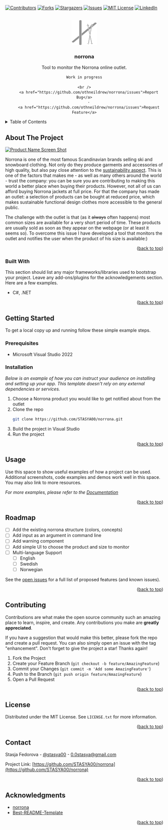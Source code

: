 <!-- Improved compatibility of back to top link: See: https://github.com/othneildrew/norrona/pull/73 -->
<a name="readme-top"></a>
<!--
*** Thanks for checking out the norrona. If you have a suggestion
*** that would make this better, please fork the repo and create a pull request
*** or simply open an issue with the tag "enhancement".
*** Don't forget to give the project a star!
*** Thanks again! Now go create something AMAZING! :D
-->



<!-- PROJECT SHIELDS -->
<!--
*** I'm using markdown "reference style" links for readability.
*** Reference links are enclosed in brackets [ ] instead of parentheses ( ).
*** See the bottom of this document for the declaration of the reference variables
*** for contributors-url, forks-url, etc. This is an optional, concise syntax you may use.
*** https://www.markdownguide.org/basic-syntax/#reference-style-links
-->
[![Contributors][contributors-shield]][contributors-url]
[![Forks][forks-shield]][forks-url]
[![Stargazers][stars-shield]][stars-url]
[![Issues][issues-shield]][issues-url]
[![MIT License][license-shield]][license-url]
[![LinkedIn][linkedin-shield]][linkedin-url]



<!-- PROJECT LOGO -->
<br />
<div align="center">
  <a href="https://github.com/othneildrew/norrona">
    <img src="assets/norrona.svg" alt="Logo" width="80" height="80">
  </a>

  <h3 align="center">norrona</h3>

  <p align="center">
    Tool to monitor the Norrona online outlet. 

    Work in progress

    <br />
        <a href="https://github.com/othneildrew/norrona/issues">Report Bug</a>
        ·
        <a href="https://github.com/othneildrew/norrona/issues">Request Feature</a>
    
  </p>
</div>



<!-- TABLE OF CONTENTS -->
<details>
  <summary>Table of Contents</summary>
  <ol>
    <li>
      <a href="#about-the-project">About The Project</a>
      <ul>
        <li><a href="#built-with">Built With</a></li>
      </ul>
    </li>
    <li>
      <a href="#getting-started">Getting Started</a>
      <ul>
        <li><a href="#prerequisites">Prerequisites</a></li>
        <li><a href="#installation">Installation</a></li>
      </ul>
    </li>
    <li><a href="#usage">Usage</a></li>
    <li><a href="#roadmap">Roadmap</a></li>
    <li><a href="#contributing">Contributing</a></li>
    <li><a href="#license">License</a></li>
    <li><a href="#contact">Contact</a></li>
    <li><a href="#acknowledgments">Acknowledgments</a></li>
  </ol>
</details>



<!-- ABOUT THE PROJECT -->
## About The Project

[![Product Name Screen Shot][product-screenshot]](https://example.com)

  Norrona is one of the most famous Scandinavian brands selling ski and snowboard clothing. Not only do they produce garments and accessories of high quality, but also pay close attention to the [sustainability aspect](https://www.norrona.com/sv-SE/om-norrona/socialt-och-miljoansvar/). This is one of the factors that makes me - as well as many others around the world - trust the company: you can be sure you are contributing to making this world a better place when buying their products. However, not all of us can afford buying Norrona jackets at full price. For that the company has made an outlet: a selection of products can be bought at reduced price, which makes sustainable functional design clothes more accessible to the general public.

  The challenge with the outlet is that (as it ~~always~~ often happens) most common sizes are available for a very short period of time. These products are usually sold as soon as they appear on the webpage (or at least it seems so). To overcome this issue I have developed a tool that monitors the outlet and notifies the user when the product of his size is available:)

<p align="right">(<a href="#readme-top">back to top</a>)</p>



### Built With

This section should list any major frameworks/libraries used to bootstrap your project. Leave any add-ons/plugins for the acknowledgements section. Here are a few examples.

* C#, .NET

<p align="right">(<a href="#readme-top">back to top</a>)</p>



<!-- GETTING STARTED -->
## Getting Started

To get a local copy up and running follow these simple example steps.

### Prerequisites

* Microsoft Visual Studio 2022

### Installation

_Below is an example of how you can instruct your audience on installing and setting up your app. This template doesn't rely on any external dependencies or services._

1. Choose a Norrona product you would like to get notified about from the outlet
2. Clone the repo
   ```sh
   git clone https://github.com/STASYA00/norrona.git
   ```
3. Build the project in Visual Studio
4. Run the project

<p align="right">(<a href="#readme-top">back to top</a>)</p>



<!-- USAGE EXAMPLES -->
## Usage

Use this space to show useful examples of how a project can be used. Additional screenshots, code examples and demos work well in this space. You may also link to more resources.

_For more examples, please refer to the [Documentation](https://example.com)_

<p align="right">(<a href="#readme-top">back to top</a>)</p>



<!-- ROADMAP -->
## Roadmap

- [ ] Add the existing norrona structure (colors, concepts)
- [ ] Add input as an argument in command line
- [ ] Add warning component
- [ ] Add simple UI to choose the product and size to monitor
- [ ] Multi-language Support
    - [ ] English
    - [ ] Swedish
    - [ ] Norwegian

See the [open issues](https://github.com/STASYA00/norrona/issues) for a full list of proposed features (and known issues).

<p align="right">(<a href="#readme-top">back to top</a>)</p>



<!-- CONTRIBUTING -->
## Contributing

Contributions are what make the open source community such an amazing place to learn, inspire, and create. Any contributions you make are **greatly appreciated**.

If you have a suggestion that would make this better, please fork the repo and create a pull request. You can also simply open an issue with the tag "enhancement".
Don't forget to give the project a star! Thanks again!

1. Fork the Project
2. Create your Feature Branch (`git checkout -b feature/AmazingFeature`)
3. Commit your Changes (`git commit -m 'Add some AmazingFeature'`)
4. Push to the Branch (`git push origin feature/AmazingFeature`)
5. Open a Pull Request

<p align="right">(<a href="#readme-top">back to top</a>)</p>



<!-- LICENSE -->
## License

Distributed under the MIT License. See `LICENSE.txt` for more information.

<p align="right">(<a href="#readme-top">back to top</a>)</p>



<!-- CONTACT -->
## Contact

Stasja Fedorova - [@stasya00](https://stasyafedorova.wixsite.com/designautomation) - 0.0stasya@gmail.com

Project Link: [https://github.com/STASYA00/norrona](https://github.com/STASYA00/norrona)

<p align="right">(<a href="#readme-top">back to top</a>)</p>



<!-- ACKNOWLEDGMENTS -->
## Acknowledgments


* [norrona](https://github.com/othneildrew/norrona)
* [Best-README-Template](https://github.com/othneildrew/Best-README-Template)

<p align="right">(<a href="#readme-top">back to top</a>)</p>



<!-- MARKDOWN LINKS & IMAGES -->
<!-- https://www.markdownguide.org/basic-syntax/#reference-style-links -->
[contributors-shield]: https://img.shields.io/github/contributors/othneildrew/norrona.svg?style=for-the-badge
[contributors-url]: https://github.com/othneildrew/norrona/graphs/contributors
[forks-shield]: https://img.shields.io/github/forks/othneildrew/norrona.svg?style=for-the-badge
[forks-url]: https://github.com/othneildrew/norrona/network/members
[stars-shield]: https://img.shields.io/github/stars/othneildrew/norrona.svg?style=for-the-badge
[stars-url]: https://github.com/othneildrew/norrona/stargazers
[issues-shield]: https://img.shields.io/github/issues/othneildrew/norrona.svg?style=for-the-badge
[issues-url]: https://github.com/othneildrew/norrona/issues
[license-shield]: https://img.shields.io/github/license/othneildrew/norrona.svg?style=for-the-badge
[license-url]: https://github.com/othneildrew/norrona/blob/master/LICENSE.txt
[linkedin-shield]: https://img.shields.io/badge/-LinkedIn-black.svg?style=for-the-badge&logo=linkedin&colorB=555
[linkedin-url]: https://linkedin.com/in/othneildrew
[product-screenshot]: images/screenshot.png
[Next.js]: https://img.shields.io/badge/next.js-000000?style=for-the-badge&logo=nextdotjs&logoColor=white
[Next-url]: https://nextjs.org/
[React.js]: https://img.shields.io/badge/React-20232A?style=for-the-badge&logo=react&logoColor=61DAFB
[React-url]: https://reactjs.org/
[Vue.js]: https://img.shields.io/badge/Vue.js-35495E?style=for-the-badge&logo=vuedotjs&logoColor=4FC08D
[Vue-url]: https://vuejs.org/
[Angular.io]: https://img.shields.io/badge/Angular-DD0031?style=for-the-badge&logo=angular&logoColor=white
[Angular-url]: https://angular.io/
[Svelte.dev]: https://img.shields.io/badge/Svelte-4A4A55?style=for-the-badge&logo=svelte&logoColor=FF3E00
[Svelte-url]: https://svelte.dev/
[Laravel.com]: https://img.shields.io/badge/Laravel-FF2D20?style=for-the-badge&logo=laravel&logoColor=white
[Laravel-url]: https://laravel.com
[Bootstrap.com]: https://img.shields.io/badge/Bootstrap-563D7C?style=for-the-badge&logo=bootstrap&logoColor=white
[Bootstrap-url]: https://getbootstrap.com
[JQuery.com]: https://img.shields.io/badge/jQuery-0769AD?style=for-the-badge&logo=jquery&logoColor=white
[JQuery-url]: https://jquery.com 